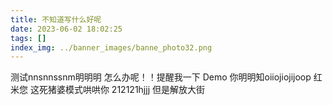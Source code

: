 ```yaml
---
title: 不知道写什么好呢
date: 2023-06-02 18:02:25
tags: []
index_img: ../banner_images/banne_photo32.png
---
```


测试nnsnnssnm明明明
怎么办呢！！提醒我一下
Demo
你明明知oiiojiojijoop
红米您
这死猪婆模式哄哄你
212121hjjj
但是解放大街



